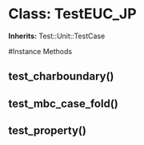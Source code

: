 # Class: TestEUC_JP
**Inherits:** Test::Unit::TestCase
    




#Instance Methods
## test_charboundary() [](#method-i-test_charboundary)

## test_mbc_case_fold() [](#method-i-test_mbc_case_fold)

## test_property() [](#method-i-test_property)

